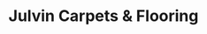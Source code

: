---
title: "Julvin Carpets & Flooring"
url: /clayton/julvin-carpets-and-flooring/
shop: flooring
---